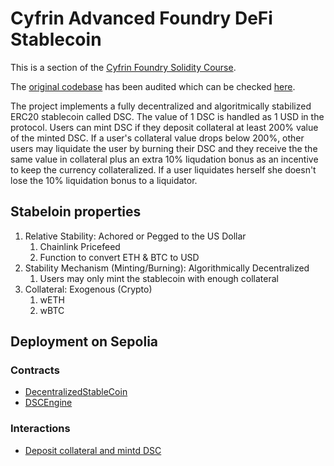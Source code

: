 # Cyfrin Advanced Foundry DeFi Stablecoin

This is a section of the [Cyfrin Foundry Solidity Course](https://github.com/Cyfrin/foundry-full-course-cu?tab=readme-ov-file#advanced-foundry-section-3-foundry-defi--stablecoin-the-pinnacle-project-get-here).

The [original codebase](https://github.com/Cyfrin/foundry-defi-stablecoin-cu) has been audited which can be checked [here](https://github.com/Cyfrin/foundry-defi-stablecoin-cu/blob/main/audits/codehawks-08-05-2023.md).

The project implements a fully decentralized and algoritmically stabilized ERC20 stablecoin called DSC. The value of 1 DSC is handled as 1 USD in the protocol. Users can mint DSC if they deposit collateral at least 200% value of the minted DSC.
If a user's collateral value drops below 200%, other users may liquidate the user by burning their DSC and they receive the the same value in collateral plus an extra 10% liqudation bonus as an incentive to keep the currency collateralized. If a user liquidates herself she doesn't lose the 10% liquidation bonus to a liquidator.

## Stabeloin properties

1. Relative Stability: Achored or Pegged to the US Dollar
   1. Chainlink Pricefeed
   2. Function to convert ETH & BTC to USD
2. Stability Mechanism (Minting/Burning): Algorithmically Decentralized
   1. Users may only mint the stablecoin with enough collateral
3. Collateral: Exogenous (Crypto)
   1. wETH
   2. wBTC

## Deployment on Sepolia

### Contracts

* [DecentralizedStableCoin](https://sepolia.etherscan.io/address/0x6953688C48B0d111303b348855A3Ce8c4E16ae76)
* [DSCEngine](https://sepolia.etherscan.io/address/0xad2C82d9418061C2D5c38490451Ed69154c24AC6)

### Interactions

* [Deposit collateral and mintd DSC](https://sepolia.etherscan.io/tx/0x91d05ff052ab84b1e2f8955a4cd9f6a77739e47558297f95300326e05dc42408)
